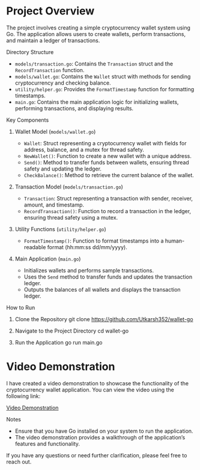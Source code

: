 # Project Overview

The project involves creating a simple cryptocurrency wallet system using Go. The application allows users to create wallets, perform transactions, and maintain a ledger of transactions.

Directory Structure

- `models/transaction.go`: Contains the `Transaction` struct and the `RecordTransaction` function.
- `models/wallet.go`: Contains the `Wallet` struct with methods for sending cryptocurrency and checking balance.
- `utility/helper.go`: Provides the `FormatTimestamp` function for formatting timestamps.
- `main.go`: Contains the main application logic for initializing wallets, performing transactions, and displaying results.

Key Components

1. Wallet Model (`models/wallet.go`)
   - `Wallet`: Struct representing a cryptocurrency wallet with fields for address, balance, and a mutex for thread safety.
   - `NewWallet()`: Function to create a new wallet with a unique address.
   - `Send()`: Method to transfer funds between wallets, ensuring thread safety and updating the ledger.
   - `CheckBalance()`: Method to retrieve the current balance of the wallet.

2. Transaction Model (`models/transaction.go`)
   - `Transaction`: Struct representing a transaction with sender, receiver, amount, and timestamp.
   - `RecordTransaction()`: Function to record a transaction in the ledger, ensuring thread safety using a mutex.

3. Utility Functions (`utility/helper.go`)
   - `FormatTimestamp()`: Function to format timestamps into a human-readable format (hh:mm:ss dd/mm/yyyy).

4. Main Application (`main.go`)
   - Initializes wallets and performs sample transactions.
   - Uses the `Send` method to transfer funds and updates the transaction ledger.
   - Outputs the balances of all wallets and displays the transaction ledger.

How to Run

1. Clone the Repository
   git clone https://github.com/Utkarsh352/wallet-go

2. Navigate to the Project Directory
   cd wallet-go

3. Run the Application
   go run main.go

#  Video Demonstration

I have created a video demonstration to showcase the functionality of the cryptocurrency wallet application. You can view the video using the following link:

[Video Demonstration](https://youtu.be/O985LebqJfY)

Notes

- Ensure that you have Go installed on your system to run the application.
- The video demonstration provides a walkthrough of the application’s features and functionality.

If you have any questions or need further clarification, please feel free to reach out.
